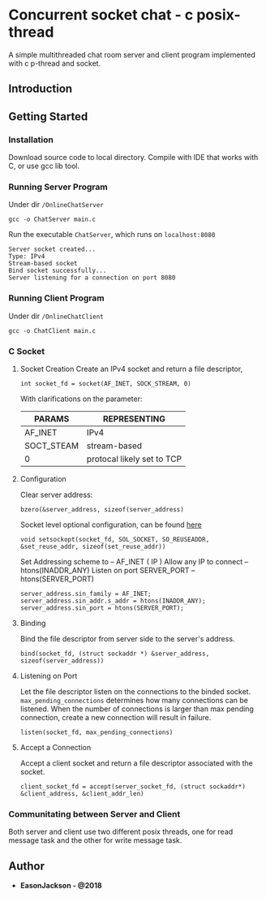 # Concurrent socket chat - c posix-thread

A simple multithreaded chat room server and client program implemented with c p-thread and socket.

## Introduction

## Getting Started

### Installation

Download source code to local directory. Compile with IDE that works with C, or use gcc lib tool.

### Running Server Program

Under dir ```/OnlineChatServer```

```
gcc -o ChatServer main.c
```

Run the executable ```ChatServer```, which runs on ```localhost:8080```

```
Server socket created...
Type: IPv4
Stream-based socket
Bind socket successfully...
Server listening for a connection on port 8080
```

### Running Client Program


Under dir ```/OnlineChatClient```

```
gcc -o ChatClient main.c
```

### C Socket
1. Socket Creation
    Create an IPv4 socket and return a file descriptor, 
    
    ```int socket_fd = socket(AF_INET, SOCK_STREAM, 0)```
    
    With clarifications on the parameter:
    
    PARAMS | REPRESENTING
    --- | ---
    AF_INET | IPv4 
    SOCT_STEAM | stream-based
    0 | protocal likely set to TCP
    
2. Configuration
    
    Clear server address:
    
    ```bzero(&server_address, sizeof(server_address)```
    
    Socket level optional configuration, can be found [here](http://www.delorie.com/gnu/docs/glibc/libc_352.html)
    
    ```void setsockopt(socket_fd, SOL_SOCKET, SO_REUSEADDR, &set_reuse_addr, sizeof(set_reuse_addr))```
    
    Set Addressing scheme to – AF_INET ( IP )
    Allow any IP to connect – htons(INADDR_ANY)
    Listen on port SERVER_PORT – htons(SERVER_PORT)
    
    ```
    server_address.sin_family = AF_INET;
    server_address.sin_addr.s_addr = htons(INADDR_ANY);
    server_address.sin_port = htons(SERVER_PORT);
    ```
    
3. Binding
    
    Bind the file descriptor from server side to the server's address.
    
    ```bind(socket_fd, (struct sockaddr *) &server_address, sizeof(server_address))```

4. Listening on Port
    
    Let the file descriptor listen on the connections to the binded socket. ```max_pending_connections``` determines how many connections can be listened. When the number of connections is larger than max pending connection, create a new connection will result in failure.
    
    ```listen(socket_fd, max_pending_connections)```
    

5. Accept a Connection
    
    Accept a client socket and return a file descriptor associated with the socket.

    ```client_socket_fd = accept(server_socket_fd, (struct sockaddr*) &client_address, &client_addr_len)```

### Communitating between Server and Client

Both server and client use two different posix threads, one for read message task and the other for write message task.

## Author
* **EasonJackson - @2018**
